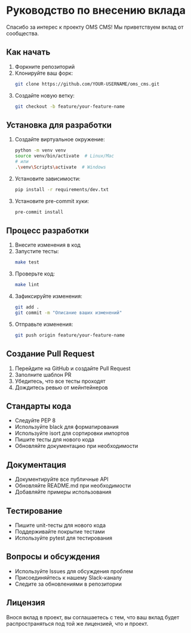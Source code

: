 # Руководство по внесению вклада

Спасибо за интерес к проекту OMS CMS! Мы приветствуем вклад от сообщества.

## Как начать

1. Форкните репозиторий
2. Клонируйте ваш форк:
   ```bash
   git clone https://github.com/YOUR-USERNAME/oms_cms.git
   ```
3. Создайте новую ветку:
   ```bash
   git checkout -b feature/your-feature-name
   ```

## Установка для разработки

1. Создайте виртуальное окружение:
   ```bash
   python -m venv venv
   source venv/bin/activate  # Linux/Mac
   # или
   .\venv\Scripts\activate  # Windows
   ```

2. Установите зависимости:
   ```bash
   pip install -r requirements/dev.txt
   ```

3. Установите pre-commit хуки:
   ```bash
   pre-commit install
   ```

## Процесс разработки

1. Внесите изменения в код
2. Запустите тесты:
   ```bash
   make test
   ```
3. Проверьте код:
   ```bash
   make lint
   ```
4. Зафиксируйте изменения:
   ```bash
   git add .
   git commit -m "Описание ваших изменений"
   ```
5. Отправьте изменения:
   ```bash
   git push origin feature/your-feature-name
   ```

## Создание Pull Request

1. Перейдите на GitHub и создайте Pull Request
2. Заполните шаблон PR
3. Убедитесь, что все тесты проходят
4. Дождитесь ревью от мейнтейнеров

## Стандарты кода

- Следуйте PEP 8
- Используйте black для форматирования
- Используйте isort для сортировки импортов
- Пишите тесты для нового кода
- Обновляйте документацию при необходимости

## Документация

- Документируйте все публичные API
- Обновляйте README.md при необходимости
- Добавляйте примеры использования

## Тестирование

- Пишите unit-тесты для нового кода
- Поддерживайте покрытие тестами
- Используйте pytest для тестирования

## Вопросы и обсуждения

- Используйте Issues для обсуждения проблем
- Присоединяйтесь к нашему Slack-каналу
- Следите за обновлениями в репозитории

## Лицензия

Внося вклад в проект, вы соглашаетесь с тем, что ваш вклад будет распространяться под той же лицензией, что и проект.
